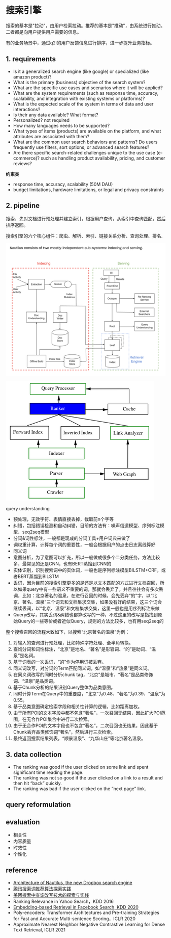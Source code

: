 # 搜索引擎

搜索的基本是"拉动"，由用户检索拉动。推荐的基本是"推动"，由系统进行推动。二者都是向用户提供用户需要的信息。

有的业务场景中，通过q2i的用户反馈信息进行排序，进一步提升业务指标。


## 1. requirements

- Is it a generalized search engine (like google) or specialized (like amazon product)?
- What is the primary (business) objective of the search system?
- What are the specific use cases and scenarios where it will be applied?
- What are the system requirements (such as response time, accuracy, scalability, and integration with existing systems or platforms)?
- What is the expected scale of the system in terms of data and user interactions?
- Is their any data available? What format?
- Personalized? not required
- How many languages needs to be supported?
- What types of items (products) are available on the platform, and what attributes are associated with them?
- What are the common user search behaviors and patterns? Do users frequently use filters, sort options, or advanced search features?
- Are there specific search-related challenges unique to the use case (e-commerce)? such as handling product availability, pricing, and customer reviews?

**约束类**
- response time, accuracy, scalability (50M DAU)
- budget limitations, hardware limitations, or legal and privacy constraints


## 2. pipeline

搜索，先对文档进行预处理并建立索引，根据用户查询，从索引中查询匹配，然后排序返回。

搜索引擎的六个核心组件：爬虫、解析、索引、链接关系分析、查询处理、排名.

![](../../.github/assets/03ml-search-engine-pipe2.png)

![](../../.github/assets/03ml-search-engine-pipe.png)


query understanding
- 预处理，无效字符、表情直接丢掉，截取前n个字等
- 纠错，包括错误检测和自动纠错，目前的方法有：噪声信道模型、序列标注模型、seq2seq模型
- 分词&词性标注，一般都是现成的分词工具+用户词典来做了
- 词权重计算，计算每个词的重要性，一般会根据用户的点击日志离线算好
- 同义词
- 意图分析，为了意图可以扩充，所以一般做成很多个二分类任务，方法比较多，最常见的还是CNN，也有BERT蒸馏到CNN的
- 实体识别，识别搜索词中的实体词，一般也是序列标注模型BILSTM+CRF，或者BERT蒸馏到BILSTM
- 丢词，因为目前的搜索引擎更多的是还是以文本匹配的方式进行文档召回，所以如果query中有一些语义不重要的词，那就会丢弃了，并且往往会有多次丢词，比如：北京著名的温泉，在进行召回的时候，会先丢弃“的”字，以“北京、著名、温泉”三个词去和文档集求交集，如果没有好的结果，这三个词会继续丢词，以“北京、温泉”和文档集求交集，这里一般也是用序列标注来做
- Query改写，其实丢词&纠错也都算改写的一种，不过这里的改写是指找到原始Query的一些等价或者近似Query，规则的方法比较多，也有用seq2seq的


整个搜索召回的流程大致如下，以搜索“北京著名的温泉”为例：
1. 对输入的查询进行预处理，比如特殊字符处理、全半角转换。
2. 查询分词和词性标注，“北京”是地名、“著名”是形容词、“的”是助词、“温泉”是名词。
3. 基于词表的一次丢词，“的”作为停用词被丢弃。
4. 同义词改写，对分词的Term匹配同义词，如“温泉”和“热泉”是同义词。
5. 在同义词改写的同时分析chunk tag，“北京”是城市、“著名”是品类修饰词、“温泉”是品类词。
6. 基于Chunk分析的结果识别Query整体为品类意图。
7. 同时计算Term在Query中的重要度，“北京”为0.48、“著名”为0.39、“温泉”为0.55。
8. 基于品类意图确定检索字段和相关性计算的逻辑，比如距离加权。
9. 由于所有POI的文本字段中都不包含“著名”，一次召回无结果，因此扩大POI范围，在无合作POI集合中进行二次检索。
10. 由于无合作POI的文本字段也不包含“著名”，二次召回也无结果，因此基于Chunk丢弃品类修饰词“著名”，然后进行三次检索。
11. 最终返回搜索结果列表，“顺景温泉”、“九华山庄”等北京著名温泉。


## 3. data collection

- The ranking was good if the user clicked on some link and spent significant time reading the page. 
- The ranking was not so good if the user clicked on a link to a result and then hit “back” quickly. 
- The ranking was bad if the user clicked on the “next page” link.


## query reformulation



## evaluation
- 相关性
- 内容质量
- 时效性
- 个性化


## reference
- [Architecture of Nautilus, the new Dropbox search engine](https://dropbox.tech/machine-learning/architecture-of-nautilus-the-new-dropbox-search-engine)
- [腾讯搜索词推荐算法探索实践](https://mp.weixin.qq.com/s/4j3VZ8yNqwm6FJI9UFOlnw)
- [美团搜索中查询改写技术的探索与实践](https://tech.meituan.com/2022/02/17/exploration-and-practice-of-query-rewriting-in-meituan-search.html)
- Ranking Relevance in Yahoo Search，KDD 2016
- [Embedding-based Retrieval in Facebook Search, KDD 2020](https://arxiv.org/pdf/2006.11632)
- Poly-encoders: Transformer Architectures and Pre-training Strategies for Fast and Accurate Multi-sentence Scoring，ICLR 2020
- Approximate Nearest Neighbor Negative Contrastive Learning for Dense Text Retrieval, ICLR 2021
